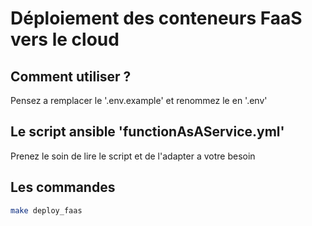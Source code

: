 # Déploiement des conteneurs FaaS vers le cloud

## Comment utiliser ?

Pensez a remplacer le '.env.example' et renommez le en '.env'

## Le script ansible 'functionAsAService.yml'

Prenez le soin de lire le script et de l'adapter a votre besoin

## Les commandes

```bash
make deploy_faas 
```